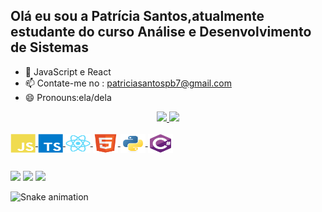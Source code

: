 

## Olá eu sou a Patrícia Santos,atualmente estudante do curso Análise e Desenvolvimento de Sistemas
- 🌱 JavaScript e React
- 📫 Contate-me no : patriciasantospb7@gmail.com
- 😄 Pronouns:ela/dela
<div align="center"> 
  <a href="https://github.com/santospatricia11">
  <img height="180em" src="https://github-readme-stats.vercel.app/api?username=santospatricia11&show_icons=true&theme=dracula&include_all_commits=true&count_private=true"/>
  <img height="180em" src="https://github-readme-stats.vercel.app/api/top-langs/?username=santospatricia11&layout=compact&langs_count=7&theme=dracula"/>
</div>
<div style="display: inline_block"><br>
  <img align="center" alt="paty-Js" height="30" width="40" src="https://raw.githubusercontent.com/devicons/devicon/master/icons/javascript/javascript-plain.svg">
  <img align="center" alt="paty-Ts" height="30" width="40" src="https://raw.githubusercontent.com/devicons/devicon/master/icons/typescript/typescript-plain.svg">
  <img align="center" alt="paty-React" height="30" width="40" src="https://raw.githubusercontent.com/devicons/devicon/master/icons/react/react-original.svg">
  <img align="center" alt="paty-HTML" height="30" width="40" src="https://raw.githubusercontent.com/devicons/devicon/master/icons/html5/html5-original.svg">
  <img align="center" alt="paty-Python" height="30" width="40" src="https://raw.githubusercontent.com/devicons/devicon/master/icons/python/python-original.svg">
  <img align="center" alt="paty-Csharp" height="30" width="40" src="https://raw.githubusercontent.com/devicons/devicon/master/icons/csharp/csharp-original.svg">
 
</div>
  
  ##
 
<div> 

 <a href="https://discord.gg/wagxzStdcR" target="_blank"><img src="https://img.shields.io/badge/Discord-7289DA?style=for-the-badge&logo=discord&logoColor=white" target="_blank"></a> 
  <a href = "mailto:patriciasantospb7@gmai.com"><img src="https://img.shields.io/badge/-Gmail-%23333?style=for-the-badge&logo=gmail&logoColor=white" target="_blank"></a>
  <a href="linkedin.com/in/patrícia-santos11" target="_blank"><img src="https://img.shields.io/badge/-LinkedIn-%230077B5?style=for-the-badge&logo=linkedin&logoColor=white" target="_blank"></a> 
 
 ![Snake animation](https://github.com/santospatricia11/santospatricia11/blob/output/github-contribution-grid-snake.svg)
 
</div>

